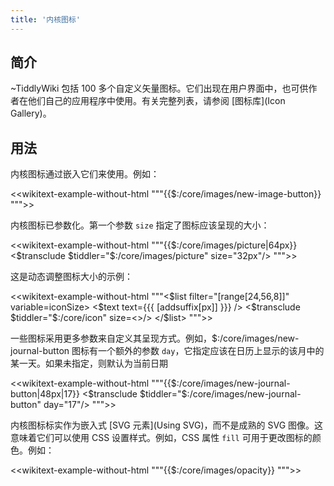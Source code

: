 ```yaml
---
title: '内核图标'
---
```



## 简介

~TiddlyWiki 包括 100 多个自定义矢量图标。它们出现在用户界面中，也可供作者在他们自己的应用程序中使用。有关完整列表，请参阅 [图标库](Icon Gallery)。

## 用法

内核图标通过嵌入它们来使用。例如：

<<wikitext-example-without-html """{{$:/core/images/new-image-button}}
""">>

内核图标已参数化。第一个参数 `size` 指定了图标应该呈现的大小：

<<wikitext-example-without-html """{{$:/core/images/picture|64px}}
<$transclude $tiddler="$:/core/images/picture" size="32px"/>
""">>

这是动态调整图标大小的示例：

<<wikitext-example-without-html """<$list filter="[range[24,56,8]]" variable=iconSize>
<$text text={{{ [<iconSize>addsuffix[px]] }}} />
<$transclude $tiddler="$:/core/icon" size=<<iconSize>>/>
</$list>
""">>

一些图标采用更多参数来自定义其呈现方式。例如，$:/core/images/new-journal-button 图标有一个额外的参数 `day`，它指定应该在日历上显示的该月中的某一天。如果未指定，则默认为当前日期

<<wikitext-example-without-html """{{$:/core/images/new-journal-button|48px|17}}
<$transclude $tiddler="$:/core/images/new-journal-button" day="17"/>
""">>

内核图标标实作为嵌入式 [SVG 元素](Using SVG)，而不是成熟的 SVG 图像。这意味着它们可以使用 CSS 设置样式。例如，CSS 属性 `fill` 可用于更改图标的颜色。例如：

<<wikitext-example-without-html """<span style="fill: red;">{{$:/core/images/opacity}}</span>
""">>
